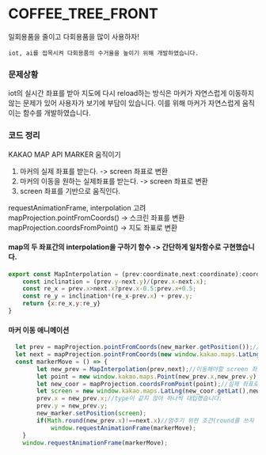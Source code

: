 # COFFEE_TREE_FRONT

일회용품을 줄이고 다회용품을 많이 사용하자!

```
iot, ai를 접목시켜 다회용품의 수거율을 높이기 위해 개발하였습니다.
```

### 문제상황

iot의 실시간 좌표를 받아 지도에 다시 reload하는 방식은 마커가 자연스럽게 이동하지 않는 문제가 있어 사용자가 보기에 부담이 있습니다. 이를 위해 마커가 자연스럽게 움직이는 함수를 개발하였습니다. 

### 코드 정리

KAKAO MAP API MARKER 움직이기

1. 마커의 실제 좌표를 받는다. -> screen 좌표로 변환
2. 마커의 이동을 원하는 실제좌표를 받는다. -> screen 좌표로 변환
3. screen 좌표를 기반으로 움직인다.

requestAnimationFrame, interpolation 고려
mapProjection.pointFromCoords() -> 스크린 좌표를 변환
mapProjection.coordsFromPoint() -> 지도 좌표로 변환
#### map의 두 좌표간의 interpolation을 구하기 함수 -> 간단하게 일차함수로 구현했습니다.


```js
export const MapInterpolation = (prev:coordinate,next:coordinate):coordinate => {
    const inclination = (prev.y-next.y)/(prev.x-next.x);
    const re_x = prev.x>next.x?prev.x-0.5:prev.x+0.5;
    const re_y = inclination*(re_x-prev.x) + prev.y;
    return {x:re_x,y:re_y}
}
```

#### 마커 이동 애니메이션


```js
  let prev = mapProjection.pointFromCoords(new_marker.getPosition());//screen 좌표변환
  let next = mapProjection.pointFromCoords(new window.kakao.maps.LatLng(position.x,position.y));//screen 좌표변환
  const markerMove = () => {
        let new_prev = MapInterpolation(prev,next);//이동해야할 screen 좌표 받기
        let point = new window.kakao.maps.Point(new_prev.x,new_prev.y);//screen 좌표 실제 좌표로 변환 준비하기
        let new_coor = mapProjection.coordsFromPoint(point);//실제 좌표로 변환하기
        let screen = new window.kakao.maps.LatLng(new_coor.getLat(),new_coor.getLng());//마커 setPosition하기 위한 준비
        prev.x = new_prev.x;//type이 같지 않아 하나씩 대입했습니다.
        prev.y = new_prev.y;
        new_marker.setPosition(screen);
        if(Math.round(new_prev.x)!==next.x)//멈추기 위한 조건(round를 쓰지 않으면 소수점으로 인해 마커가 진동)
            window.requestAnimationFrame(markerMove);
    }
    window.requestAnimationFrame(markerMove);
```
